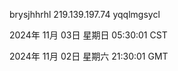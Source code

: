 brysjhhrhl 219.139.197.74 yqqlmgsycl

2024年 11月 03日 星期日 05:30:01 CST

2024年 11月 02日 星期六 21:30:01 GMT
